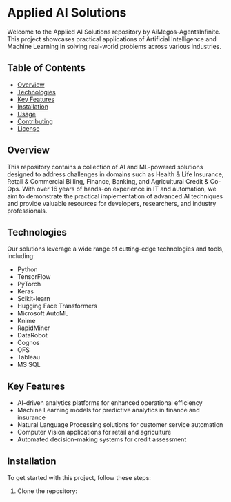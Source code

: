# Applied AI Solutions

Welcome to the Applied AI Solutions repository by AiMegos-AgentsInfinite. This project showcases practical applications of Artificial Intelligence and Machine Learning in solving real-world problems across various industries.

## Table of Contents

- [Overview](#overview)
- [Technologies](#technologies)
- [Key Features](#key-features)
- [Installation](#installation)
- [Usage](#usage)
- [Contributing](#contributing)
- [License](#license)

## Overview

This repository contains a collection of AI and ML-powered solutions designed to address challenges in domains such as Health & Life Insurance, Retail & Commercial Billing, Finance, Banking, and Agricultural Credit & Co-Ops. With over 16 years of hands-on experience in IT and automation, we aim to demonstrate the practical implementation of advanced AI techniques and provide valuable resources for developers, researchers, and industry professionals.

## Technologies

Our solutions leverage a wide range of cutting-edge technologies and tools, including:

- Python
- TensorFlow
- PyTorch
- Keras
- Scikit-learn
- Hugging Face Transformers
- Microsoft AutoML
- Knime
- RapidMiner
- DataRobot
- Cognos
- OFS
- Tableau
- MS SQL

## Key Features

- AI-driven analytics platforms for enhanced operational efficiency
- Machine Learning models for predictive analytics in finance and insurance
- Natural Language Processing solutions for customer service automation
- Computer Vision applications for retail and agriculture
- Automated decision-making systems for credit assessment

## Installation

To get started with this project, follow these steps:

1. Clone the repository:
